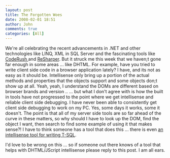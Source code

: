 ```yaml
---
layout: post
title: The Forgotten Woes
date: 2008-02-01 18:51
author: John
comments: true
categories: [All]
---
```

<P>We're all celebrating the recent advancements in .NET and other technologies like LINQ, XML in SQL Server and the fascinating tools like <A href="http://www.devexpress.com">CodeRush </A>and <A href="http://www.jetbrains.com">ReSharper</A>. But it struck me this week that we haven;t gone far enough in some areas ... like DHTML. For example, have you tried to write client side code in a browser application lately? I have, and its not as easy as it should be. Intellisense only bring up a portion of the actual methods and properties that the objects support and some objects don;t show up at all. Yeah, yeah, I understand the DOMs are different based on browser brands and version .. ... but what I don't agree with is how the built in tools have not progressed to the point where we get intellisense and reliable client side debugging. I have never been able to consistently get client side debugging to work on my PC. Yes, some days it works, some it doesn't. The point is that all of my server side tools are so far ahead of the curve in these matters, so why should&nbsp;I have to look up the DOM, find the object I want, then search to find some example of using it that makes sense?! I have to think someone has a tool that does this ... there is even <A href="http://www.promptsql.com/">an intellisense tool for writing T-SQL</A>.</P> <P>I'd love to be wrong on this ... so if someone out there knows of a tool that helps with DHTML/JScript intellisense please reply to this post. I am all ears. </P> <P>&nbsp;</P>

